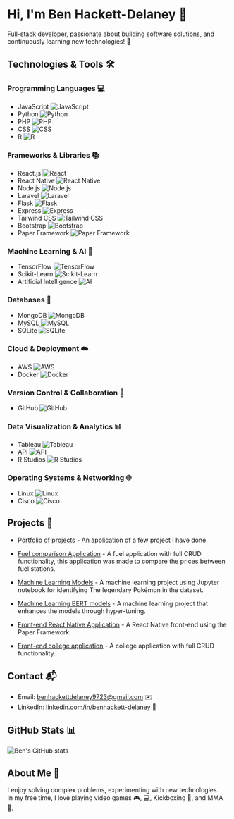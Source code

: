 # Hi, I'm Ben Hackett-Delaney 👋
Full-stack developer, passionate about building software solutions, and continuously learning new technologies! 🚀

## Technologies & Tools 🛠️

### Programming Languages 💻
- JavaScript ![JavaScript](https://upload.wikimedia.org/wikipedia/commons/6/6a/JavaScript-logo.png)
- Python ![Python](https://upload.wikimedia.org/wikipedia/commons/0/0a/Python.svg)
- PHP ![PHP](https://upload.wikimedia.org/wikipedia/commons/2/27/PHP_logo.svg)
- CSS ![CSS](https://upload.wikimedia.org/wikipedia/commons/6/62/CSS3_logo.svg)
- R ![R](https://upload.wikimedia.org/wikipedia/commons/1/1b/R_logo.svg)

### Frameworks & Libraries 📚
- React.js ![React](https://upload.wikimedia.org/wikipedia/commons/a/a7/React-icon.svg)
- React Native ![React Native](https://upload.wikimedia.org/wikipedia/commons/0/03/React_Native_Logo.png)
- Node.js ![Node.js](https://upload.wikimedia.org/wikipedia/commons/9/99/Node.js_logo_2015.svg)
- Laravel ![Laravel](https://upload.wikimedia.org/wikipedia/commons/9/9a/Laravel_8.x_logo.svg)
- Flask ![Flask](https://upload.wikimedia.org/wikipedia/commons/6/67/Flask_logo.svg)
- Express ![Express](https://upload.wikimedia.org/wikipedia/commons/6/64/Expressjs.png)
- Tailwind CSS ![Tailwind CSS](https://upload.wikimedia.org/wikipedia/commons/4/49/Tailwind_CSS_Logo.svg)
- Bootstrap ![Bootstrap](https://upload.wikimedia.org/wikipedia/commons/4/4b/Bootstrap_logo_2020.svg)
- Paper Framework ![Paper Framework](https://upload.wikimedia.org/wikipedia/commons/f/fe/Paper_logo.svg)

### Machine Learning & AI 🤖
- TensorFlow ![TensorFlow](https://upload.wikimedia.org/wikipedia/commons/2/2d/TensorFlow_logo.svg)
- Scikit-Learn ![Scikit-Learn](https://upload.wikimedia.org/wikipedia/commons/e/e2/Scikit-learn_logo_small.svg)
- Artificial Intelligence ![AI](https://upload.wikimedia.org/wikipedia/commons/0/0f/Artificial_Intelligence_Logo.png)

### Databases 💾
- MongoDB ![MongoDB](https://upload.wikimedia.org/wikipedia/commons/4/45/MongoDB_Logo.svg)
- MySQL ![MySQL](https://upload.wikimedia.org/wikipedia/commons/6/64/MySQL_logo.svg)
- SQLite ![SQLite](https://upload.wikimedia.org/wikipedia/commons/2/27/SQLite_Logo.svg)

### Cloud & Deployment ☁️
- AWS ![AWS](https://upload.wikimedia.org/wikipedia/commons/6/64/Amazon_Web_Services_Logo.svg)
- Docker ![Docker](https://upload.wikimedia.org/wikipedia/commons/7/79/Docker_logo.png)

### Version Control & Collaboration 🔧
- GitHub ![GitHub](https://upload.wikimedia.org/wikipedia/commons/9/91/Octicons-mark-github.svg)

### Data Visualization & Analytics 📊
- Tableau ![Tableau](https://upload.wikimedia.org/wikipedia/commons/3/36/Tableau_Logo.png)
- API ![API](https://upload.wikimedia.org/wikipedia/commons/9/91/Api_logo.svg)
- R Studios ![R Studios](https://upload.wikimedia.org/wikipedia/commons/1/12/RStudio_logo.svg)

### Operating Systems & Networking 🌐
- Linux ![Linux](https://upload.wikimedia.org/wikipedia/commons/a/a1/Tux.svg)
- Cisco ![Cisco](https://upload.wikimedia.org/wikipedia/commons/0/0b/Cisco_logo.svg)


## Projects 🚀
- [Portfolio of projects](https://github.com/Benhackettdelaney/react-portfolio) - An application of a few project I have done.

- [Fuel comparison Application](https://github.com/Benhackettdelaney/prof-practise-api) - A fuel application with full CRUD functionality, this application was made to compare the prices between fuel stations.

- [Machine Learning Models](https://github.com/IADT-CC-Y4-AI2/machine-learning-with-python-and-scikit-learn-Benhackettdelaney) - A machine learning project using Jupyter notebook for identifying The legendary Pokémon in the dataset.

- [Machine Learning BERT models](https://github.com/IADT-CC-Y4-AI2/deep-learning-with-tensorflow-and-or-gemini-api-Benhackettdelaney) - A machine learning project that enhances the models through hyper-tuning.

- [Front-end React Native Application](https://github.com/Benhackettdelaney/AJ-CA2) - A React Native front-end using the Paper Framework.

- [Front-end college application](https://github.com/Benhackettdelaney/AJ-CA2) - A college application with full CRUD functionality.



## Contact 📬
- Email: benhackettdelaney9723@gmail.com ✉️
- LinkedIn: [linkedin.com/in/benhackett-delaney](https://www.linkedin.com/in/ben-hackett-delaney-655458250/) 🔗

## GitHub Stats 📊
![Ben's GitHub stats](https://github-readme-stats.vercel.app/api?username=Benhackettdelaney&show_icons=true&hide_title=true&count_private=true&theme=radical)

## About Me 🌱
I enjoy solving complex problems, experimenting with new technologies.  
In my free time, I love playing video games 🎮, 💻, Kickboxing 🥊, and MMA 🥋.
